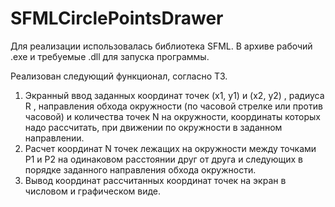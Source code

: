 # SFMLCirclePointsDrawer

Для реализации использовалась библиотека SFML.
В архиве рабочий .exe и требуемые .dll для запуска программы.

Реализован следующий функционал, согласно ТЗ.
1.	Экранный ввод заданных координат точек (x1, y1) и (x2, y2) , радиуса R , направления обхода окружности (по часовой стрелке или против часовой)  и количества точек N на окружности, координаты которых надо рассчитать, при движении по окружности в заданном направлении.
2.	Расчет координат N точек лежащих на окружности между точками P1 и P2  на одинаковом расстоянии друг от друга и следующих в порядке заданного направления обхода окружности.
3.	Вывод координат рассчитанных координат точек на экран в числовом и графическом виде.
